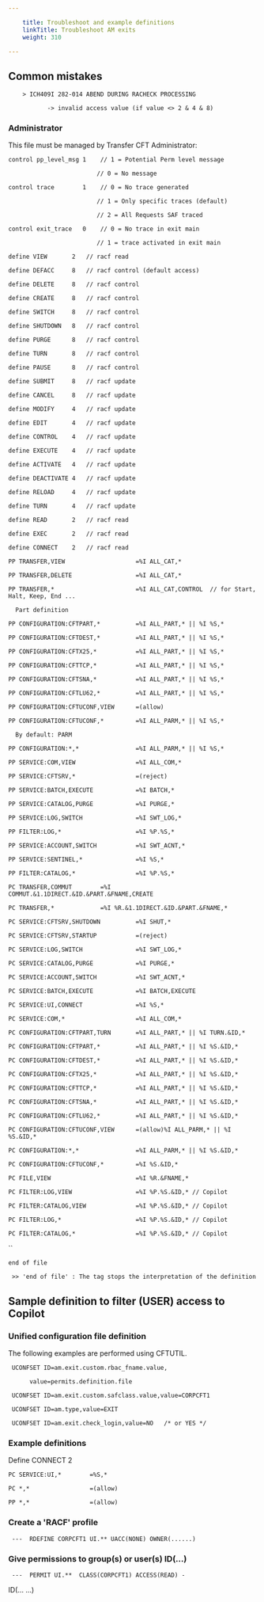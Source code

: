 ```yaml
---

    title: Troubleshoot and example definitions
    linkTitle: Troubleshoot AM exits
    weight: 310

---
```

## Common mistakes

`    > ICH409I 282-014 ABEND DURING RACHECK PROCESSING`

`           -> invalid access value (if value <> 2 & 4 & 8)`

### Administrator

This file must be managed by Transfer CFT Administrator:

`control pp_level_msg 1    // 1 = Potential Perm level message`

`                         // 0 = No message`

`control trace        1    // 0 = No trace generated`

`                         // 1 = Only specific traces (default)`

`                         // 2 = All Requests SAF traced`

`control exit_trace   0    // 0 = No trace in exit main`

`                         // 1 = trace activated in exit main`

`define VIEW       2   // racf read`

`define DEFACC     8   // racf control (default access)`

`define DELETE     8   // racf control`

`define CREATE     8   // racf control`

`define SWITCH     8   // racf control`

`define SHUTDOWN   8   // racf control`

`define PURGE      8   // racf control`

`define TURN       8   // racf control`

`define PAUSE      8   // racf control`

`define SUBMIT     8   // racf update`

`define CANCEL     8   // racf update`

`define MODIFY     4   // racf update`

`define EDIT       4   // racf update`

`define CONTROL    4   // racf update`

`define EXECUTE    4   // racf update`

`define ACTIVATE   4   // racf update`

`define DEACTIVATE 4   // racf update`

`define RELOAD     4   // racf update`

`define TURN       4   // racf update`

`define READ       2   // racf read`

`define EXEC       2   // racf read`

`define CONNECT    2   // racf read`

`PP TRANSFER,VIEW                    =%I ALL_CAT,*`

`PP TRANSFER,DELETE                  =%I ALL_CAT,*`

`PP TRANSFER,*                       =%I ALL_CAT,CONTROL  // for Start, Halt, Keep, End ...`

`  Part definition`

`PP CONFIGURATION:CFTPART,*          =%I ALL_PART,* || %I %S,*`

`PP CONFIGURATION:CFTDEST,*          =%I ALL_PART,* || %I %S,*`

`PP CONFIGURATION:CFTX25,*           =%I ALL_PART,* || %I %S,*`

`PP CONFIGURATION:CFTTCP,*           =%I ALL_PART,* || %I %S,*`

`PP CONFIGURATION:CFTSNA,*           =%I ALL_PART,* || %I %S,*`

`PP CONFIGURATION:CFTLU62,*          =%I ALL_PART,* || %I %S,*`

`PP CONFIGURATION:CFTUCONF,VIEW      =(allow)`

`PP CONFIGURATION:CFTUCONF,*         =%I ALL_PARM,* || %I %S,*`

`  By default: PARM`

`PP CONFIGURATION:*,*                =%I ALL_PARM,* || %I %S,*`

`PP SERVICE:COM,VIEW                 =%I ALL_COM,*`

`PP SERVICE:CFTSRV,*                 =(reject)`

`PP SERVICE:BATCH,EXECUTE            =%I BATCH,*`

`PP SERVICE:CATALOG,PURGE            =%I PURGE,*`

`PP SERVICE:LOG,SWITCH               =%I SWT_LOG,*`

`PP FILTER:LOG,*                     =%I %P.%S,*`

`PP SERVICE:ACCOUNT,SWITCH           =%I SWT_ACNT,*`

`PP SERVICE:SENTINEL,*               =%I %S,*`

`PP FILTER:CATALOG,*                 =%I %P.%S,*`

`PC TRANSFER,COMMUT        =%I COMMUT.&1.1DIRECT.&ID.&PART.&FNAME,CREATE`

`PC TRANSFER,*             =%I %R.&1.1DIRECT.&ID.&PART.&FNAME,*`

`PC SERVICE:CFTSRV,SHUTDOWN          =%I SHUT,*`

`PC SERVICE:CFTSRV,STARTUP           =(reject)`

`PC SERVICE:LOG,SWITCH               =%I SWT_LOG,*`

`PC SERVICE:CATALOG,PURGE            =%I PURGE,*`

`PC SERVICE:ACCOUNT,SWITCH           =%I SWT_ACNT,*`

`PC SERVICE:BATCH,EXECUTE            =%I BATCH,EXECUTE`

`PC SERVICE:UI,CONNECT               =%I %S,*`

`PC SERVICE:COM,*                    =%I ALL_COM,*`

`PC CONFIGURATION:CFTPART,TURN       =%I ALL_PART,* || %I TURN.&ID,*`

`PC CONFIGURATION:CFTPART,*          =%I ALL_PART,* || %I %S.&ID,*`

`PC CONFIGURATION:CFTDEST,*          =%I ALL_PART,* || %I %S.&ID,*`

`PC CONFIGURATION:CFTX25,*           =%I ALL_PART,* || %I %S.&ID,*`

`PC CONFIGURATION:CFTTCP,*           =%I ALL_PART,* || %I %S.&ID,*`

`PC CONFIGURATION:CFTSNA,*           =%I ALL_PART,* || %I %S.&ID,*`

`PC CONFIGURATION:CFTLU62,*          =%I ALL_PART,* || %I %S.&ID,*`

`PC CONFIGURATION:CFTUCONF,VIEW      =(allow)%I ALL_PARM,* || %I %S.&ID,*`

`PC CONFIGURATION:*,*                =%I ALL_PARM,* || %I %S.&ID,*`

`PC CONFIGURATION:CFTUCONF,*         =%I %S.&ID,*`

`PC FILE,VIEW                        =%I %R.&FNAME,*`

`PC FILTER:LOG,VIEW                  =%I %P.%S.&ID,* // Copilot`

`PC FILTER:CATALOG,VIEW              =%I %P.%S.&ID,* // Copilot`

`PC FILTER:LOG,*                     =%I %P.%S.&ID,* // Copilot`

`PC FILTER:CATALOG,*                 =%I %P.%S.&ID,* // Copilot`

``

`end of file`

` >> 'end of file' : The tag stops the interpretation of the definition`

## Sample definition to filter (USER) access to Copilot

### Unified configuration file definition

The following examples are performed using CFTUTIL.

` UCONFSET ID=am.exit.custom.rbac_fname.value,`

`      value=permits.definition.file`

` UCONFSET ID=am.exit.custom.safclass.value,value=CORPCFT1`

` UCONFSET ID=am.type,value=EXIT`

` UCONFSET ID=am.exit.check_login,value=NO   /* or YES */`

### Example definitions

Define CONNECT 2

`PC SERVICE:UI,*        =%S,*`

`PC *,*                 =(allow)`

`PP *,*                 =(allow)`

### Create a 'RACF' profile

` ---  RDEFINE CORPCFT1 UI.** UACC(NONE) OWNER(......)`

### Give permissions to group(s) or user(s) ID(...)

` ---  PERMIT UI.**  CLASS(CORPCFT1) ACCESS(READ) -`

ID(... ...)
